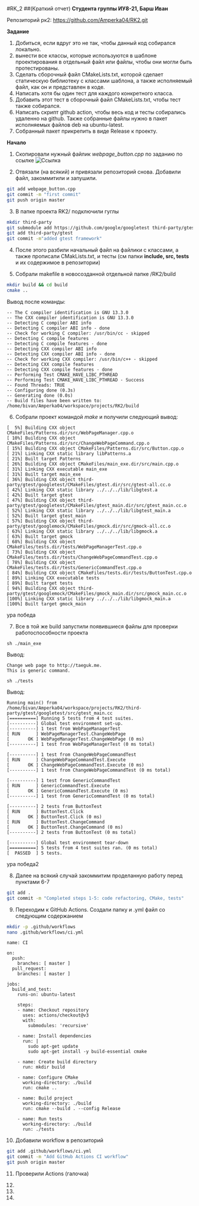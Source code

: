 #RK_2
##(Краткий отчет)
**Студента группы ИУ8-21, Барш Иван**

Репозиторий рк2: https://github.com/Amperka04/RK2.git

**Задание**
1. Добиться, если вдруг это не так, чтобы данный код собирался локально.
2. вынести все классы, которые используются в шаблоне проектирования в отдельный файл или файлы, чтобы они могли быть протестированы.
3. Сделать сборочный файл CMakeLists.txt, которой сделает статическую библиотеку с классами шаблона, а также исполняемый файл, как он и представлен в коде.
4. Написать хотя бы один тест для каждого конкретного класса.
5. Добавить этот тест в сборочный файл CMakeLists.txt, чтобы тест также собирался.
6. Написать скрипт github action, чтобы весь код и тесты собирались удаленно на github. Также собранные файлы нужно в пакет исполняемых файлов deb на ubuntu-latest.
7. Собранный пакет прикрепить в виде Release к проекту.



**Начало**
1. Скопировали нужный файлик *webpage_button.cpp* по заданию по ссылке ![Ссылка](https://github.com/taeguk/GoF-Design-Patterns/tree/master/Behavioral/Command)

2. Отвязали (на всякий) и привязали репозиторий снова. Добавили файл, закоммитили и запушили.
```sh
git add webpage_button.cpp
git commit -m "first commit"
git push origin master
```

3. В папке проекта RK2/ подключили гуглы
```sh
mkdir third-party
git submodule add https://github.com/google/googletest third-party/gtest
git add third-party/gtest
git commit -m"added gtest framework"
```

4. После этого разбили начальный файл на файлики с классами, а также прописали CMakLists.txt, и тесты (см папки **include, src, tests** и их содержимое в репозитории)

5. Собрали makefile в новосозданной отдельной папке /RK2/build
```sh
mkdir build && cd build
cmake ..
```
Вывод после команды:
```
-- The C compiler identification is GNU 13.3.0
-- The CXX compiler identification is GNU 13.3.0
-- Detecting C compiler ABI info
-- Detecting C compiler ABI info - done
-- Check for working C compiler: /usr/bin/cc - skipped
-- Detecting C compile features
-- Detecting C compile features - done
-- Detecting CXX compiler ABI info
-- Detecting CXX compiler ABI info - done
-- Check for working CXX compiler: /usr/bin/c++ - skipped
-- Detecting CXX compile features
-- Detecting CXX compile features - done
-- Performing Test CMAKE_HAVE_LIBC_PTHREAD
-- Performing Test CMAKE_HAVE_LIBC_PTHREAD - Success
-- Found Threads: TRUE  
-- Configuring done (0.3s)
-- Generating done (0.0s)
-- Build files have been written to: /home/bivan/Amperka04/workspace/projects/RK2/build
```

6. Собрали проект командой *make* и получили следующий вывод:
```
[  5%] Building CXX object CMakeFiles/Patterns.dir/src/WebPageManager.cpp.o
[ 10%] Building CXX object CMakeFiles/Patterns.dir/src/ChangeWebPageCommand.cpp.o
[ 15%] Building CXX object CMakeFiles/Patterns.dir/src/Button.cpp.o
[ 21%] Linking CXX static library libPatterns.a
[ 21%] Built target Patterns
[ 26%] Building CXX object CMakeFiles/main_exe.dir/src/main.cpp.o
[ 31%] Linking CXX executable main_exe
[ 31%] Built target main_exe
[ 36%] Building CXX object third-party/gtest/googletest/CMakeFiles/gtest.dir/src/gtest-all.cc.o
[ 42%] Linking CXX static library ../../../lib/libgtest.a
[ 42%] Built target gtest
[ 47%] Building CXX object third-party/gtest/googletest/CMakeFiles/gtest_main.dir/src/gtest_main.cc.o
[ 52%] Linking CXX static library ../../../lib/libgtest_main.a
[ 52%] Built target gtest_main
[ 57%] Building CXX object third-party/gtest/googlemock/CMakeFiles/gmock.dir/src/gmock-all.cc.o
[ 63%] Linking CXX static library ../../../lib/libgmock.a
[ 63%] Built target gmock
[ 68%] Building CXX object CMakeFiles/tests.dir/tests/WebPageManagerTest.cpp.o
[ 73%] Building CXX object CMakeFiles/tests.dir/tests/ChangeWebPageCommandTest.cpp.o
[ 78%] Building CXX object CMakeFiles/tests.dir/tests/GenericCommandTest.cpp.o
[ 84%] Building CXX object CMakeFiles/tests.dir/tests/ButtonTest.cpp.o
[ 89%] Linking CXX executable tests
[ 89%] Built target tests
[ 94%] Building CXX object third-party/gtest/googlemock/CMakeFiles/gmock_main.dir/src/gmock_main.cc.o
[100%] Linking CXX static library ../../../lib/libgmock_main.a
[100%] Built target gmock_main
```
ура победа

7. Все в той же build запустили появившиеся файлы для проверки работоспособности проекта

```sh ./main_exe ```

Вывод:
```
Change web page to http://taeguk.me.
This is generic command.
```


```sh ./tests ```

Вывод:
```
Running main() from /home/bivan/Amperka04/workspace/projects/RK2/third-party/gtest/googletest/src/gtest_main.cc
[==========] Running 5 tests from 4 test suites.
[----------] Global test environment set-up.
[----------] 1 test from WebPageManagerTest
[ RUN      ] WebPageManagerTest.ChangeWebPage
[       OK ] WebPageManagerTest.ChangeWebPage (0 ms)
[----------] 1 test from WebPageManagerTest (0 ms total)

[----------] 1 test from ChangeWebPageCommandTest
[ RUN      ] ChangeWebPageCommandTest.Execute
[       OK ] ChangeWebPageCommandTest.Execute (0 ms)
[----------] 1 test from ChangeWebPageCommandTest (0 ms total)

[----------] 1 test from GenericCommandTest
[ RUN      ] GenericCommandTest.Execute
[       OK ] GenericCommandTest.Execute (0 ms)
[----------] 1 test from GenericCommandTest (0 ms total)

[----------] 2 tests from ButtonTest
[ RUN      ] ButtonTest.Click
[       OK ] ButtonTest.Click (0 ms)
[ RUN      ] ButtonTest.ChangeCommand
[       OK ] ButtonTest.ChangeCommand (0 ms)
[----------] 2 tests from ButtonTest (0 ms total)

[----------] Global test environment tear-down
[==========] 5 tests from 4 test suites ran. (0 ms total)
[  PASSED  ] 5 tests.
```
ура победа2 

8. Далее на всякий случай закоммитим проделанную работу перед пунктами 6-7
```sh
git add .
git commit -m "Completed steps 1-5: code refactoring, CMake, tests"
```

9. Переходим к GitHub Actions. Создали папку и .yml файл со следующим содержанием
```sh
mkdir -p .github/workflows
nano .github/workflows/ci.yml
```

```
name: CI

on:
  push:
    branches: [ master ]
  pull_request:
    branches: [ master ]

jobs:
  build_and_test:
    runs-on: ubuntu-latest

    steps:
    - name: Checkout repository
      uses: actions/checkout@v3
      with:
        submodules: 'recursive'  

    - name: Install dependencies
      run: |
        sudo apt-get update
        sudo apt-get install -y build-essential cmake

    - name: Create build directory
      run: mkdir build

    - name: Configure CMake
      working-directory: ./build
      run: cmake ..

    - name: Build project
      working-directory: ./build
      run: cmake --build . --config Release

    - name: Run tests
      working-directory: ./build
      run: ./tests

```

10. Добавили workflow в репозиторий
```sh
git add .github/workflows/ci.yml
git commit -m "Add GitHub Actions CI workflow"
git push origin master
```

11. Проверили Actions
(галочка)

12. 


13. 


14. 


